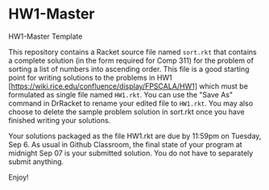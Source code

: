 # HW1-Master
HW1-Master Template

This repository contains a Racket source file named `sort.rkt` that contains a complete solution (in the form required for Comp 311) for the problem of sorting a list of numbers into ascending order.  This file is a good starting point for writing solutions to the problems in HW1 [https://wiki.rice.edu/confluence/display/FPSCALA/HW1] which must be formulated as single file named `HW1.rkt`.  You can use the "Save As" command in DrRacket to rename your edited file to `HW1.rkt`.  You may also choose to delete the sample problem solution in sort.rkt once you have finished writing your solutions.

Your solutions packaged as the file HW1.rkt are due by 11:59pm on Tuesday, Sep 6.  As usual in Github Classroom, the final state of your program at midnight Sep 07 is your submitted solution.  You do not have to separately submit anything.

Enjoy!
